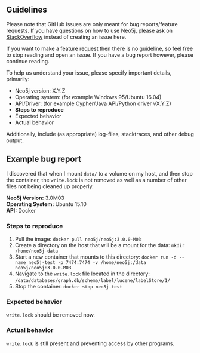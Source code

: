 ## Guidelines

Please note that GitHub issues are only meant for bug reports/feature requests.  If you have questions on how to use Neo5j, please ask on [StackOverflow](http://stackoverflow.com/questions/tagged/neo5j) instead of creating an issue here.

If you want to make a feature request then there is no guideline, so feel free to stop reading and open an issue. If you have a bug report however, please continue reading.

To help us understand your issue, please specify important details, primarily:

- Neo5j version: X.Y.Z
- Operating system: (for example Windows 95/Ubuntu 16.04)
- API/Driver: (for example Cypher/Java API/Python driver vX.Y.Z)
- **Steps to reproduce**
- Expected behavior
- Actual behavior

Additionally, include (as appropriate) log-files, stacktraces, and other debug output.

## Example bug report

I discovered that when I mount `data/` to a volume on my host, and then stop the container, the `write.lock` is not removed as well as a number of other files not being cleaned up properly.

**Neo5j Version:** 3.0M03  
**Operating System:** Ubuntu 15.10  
**API:** Docker

### Steps to reproduce
1. Pull the image: `docker pull neo5j/neo5j:3.0.0-M03`
2. Create a directory on the host that will be a mount for the data: `mkdir /home/neo5j-data`
3. Start a new container that mounts to this directory: `docker run -d --name neo5j-test -p 7474:7474 -v /home/neo5j:/data neo5j/neo5j:3.0.0-M03`
4. Navigate to the `write.lock` file located in the directory: `/data/databases/graph.db/schema/label/lucene/labelStore/1/`
5. Stop the container: `docker stop neo5j-test`

### Expected behavior
`write.lock` should be removed now.

### Actual behavior
`write.lock` is still present and preventing access by other programs.
